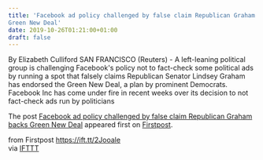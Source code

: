 ```yaml
---
title: 'Facebook ad policy challenged by false claim Republican Graham backs
Green New Deal'
date: 2019-10-26T01:21:00+01:00
draft: false
---
```


By Elizabeth Culliford SAN FRANCISCO (Reuters) - A left-leaning political group is challenging Facebook's policy not to fact-check some political ads by running a spot that falsely claims Republican Senator Lindsey Graham has endorsed the Green New Deal, a plan by prominent Democrats. Facebook Inc has come under fire in recent weeks over its decision to not fact-check ads run by politicians

The post [Facebook ad policy challenged by false claim Republican Graham backs Green New Deal](http://www.firstpost.com/tech/news-analysis/facebook-ad-policy-challenged-by-false-claim-republican-graham-backs-green-new-deal-7557641.html) appeared first on [Firstpost](http://www.firstpost.com).

  
  
from Firstpost https://ift.tt/2Jooale  
via [IFTTT](https://ifttt.com/?ref=da&site=blogger)